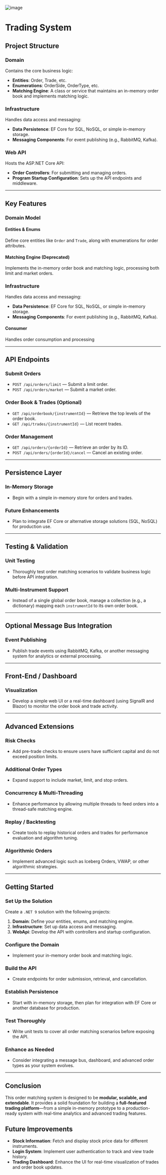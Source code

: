 
![image](https://github.com/user-attachments/assets/4f479358-6ad0-458e-8ad5-94254e71f782)

# Trading System

## Project Structure

### Domain  
Contains the core business logic:

- **Entities**: Order, Trade, etc.
- **Enumerations**: OrderSide, OrderType, etc.
- **Matching Engine**: A class or service that maintains an in-memory order book and implements matching logic.

### Infrastructure  
Handles data access and messaging:

- **Data Persistence**: EF Core for SQL, NoSQL, or simple in-memory storage.
- **Messaging Components**: For event publishing (e.g., RabbitMQ, Kafka).

### Web API  
Hosts the ASP.NET Core API:

- **Order Controllers**: For submitting and managing orders.
- **Program Startup Configuration**: Sets up the API endpoints and middleware.

---

## Key Features

### Domain Model  

#### Entities & Enums  
Define core entities like `Order` and `Trade`, along with enumerations for order attributes.

#### Matching Engine  (Deprecated)
Implements the in-memory order book and matching logic, processing both limit and market orders.
### Infrastructure  
Handles data access and messaging:
- **Data Persistence**: EF Core for SQL, NoSQL, or simple in-memory storage.
- **Messaging Components**: For event publishing (e.g., RabbitMQ, Kafka).
#### Consumer
 Handles order consumption and processing
 
---

## API Endpoints  

### Submit Orders  
- `POST /api/orders/limit` — Submit a limit order.  
- `POST /api/orders/market` — Submit a market order.  

### Order Book & Trades (Optional)  
- `GET /api/orderbook/{instrumentId}` — Retrieve the top levels of the order book.  
- `GET /api/trades/{instrumentId}` — List recent trades.  

### Order Management  
- `GET /api/orders/{orderId}` — Retrieve an order by its ID.  
- `POST /api/orders/{orderId}/cancel` — Cancel an existing order.  

---

## Persistence Layer  

### In-Memory Storage  
- Begin with a simple in-memory store for orders and trades.

### Future Enhancements  
- Plan to integrate EF Core or alternative storage solutions (SQL, NoSQL) for production use.

---

## Testing & Validation  

### Unit Testing  
- Thoroughly test order matching scenarios to validate business logic before API integration.

### Multi-Instrument Support  
- Instead of a single global order book, manage a collection (e.g., a dictionary) mapping each `instrumentId` to its own order book.

---

## Optional Message Bus Integration  

### Event Publishing  
- Publish trade events using RabbitMQ, Kafka, or another messaging system for analytics or external processing.

---

## Front-End / Dashboard  

### Visualization  
- Develop a simple web UI or a real-time dashboard (using SignalR and Blazor) to monitor the order book and trade activity.

---

## Advanced Extensions  

### Risk Checks  
- Add pre-trade checks to ensure users have sufficient capital and do not exceed position limits.

### Additional Order Types  
- Expand support to include market, limit, and stop orders.

### Concurrency & Multi-Threading  
- Enhance performance by allowing multiple threads to feed orders into a thread-safe matching engine.

### Replay / Backtesting  
- Create tools to replay historical orders and trades for performance evaluation and algorithm tuning.

### Algorithmic Orders  
- Implement advanced logic such as Iceberg Orders, VWAP, or other algorithmic strategies.

---

## Getting Started  

### Set Up the Solution  
Create a `.NET 9` solution with the following projects:

1. **Domain**: Define your entities, enums, and matching engine.  
2. **Infrastructure**: Set up data access and messaging.  
3. **WebApi**: Develop the API with controllers and startup configuration.  

### Configure the Domain  
- Implement your in-memory order book and matching logic.

### Build the API  
- Create endpoints for order submission, retrieval, and cancellation.

### Establish Persistence  
- Start with in-memory storage, then plan for integration with EF Core or another database for production.

### Test Thoroughly  
- Write unit tests to cover all order matching scenarios before exposing the API.

### Enhance as Needed  
- Consider integrating a message bus, dashboard, and advanced order types as your system evolves.

---

## Conclusion  

This order matching system is designed to be **modular, scalable, and extendable**. It provides a solid foundation for building a **full-featured trading platform**—from a simple in-memory prototype to a production-ready system with real-time analytics and advanced trading features.


## Future Improvements

- **Stock Information**: Fetch and display stock price data for different instruments.  
- **Login System**: Implement user authentication to track and view trade history.  
- **Trading Dashboard**: Enhance the UI for real-time visualization of trades and order book updates.  

